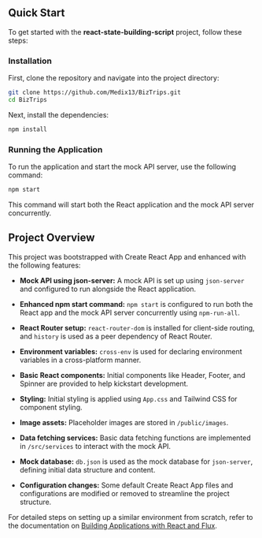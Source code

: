 ## Quick Start

To get started with the **react-state-building-script** project, follow these steps:

### Installation

First, clone the repository and navigate into the project directory:

```bash
git clone https://github.com/Medix13/BizTrips.git
cd BizTrips
```

Next, install the dependencies:

```bash
npm install
```

### Running the Application

To run the application and start the mock API server, use the following command:

```bash
npm start
```

This command will start both the React application and the mock API server concurrently.

## Project Overview

This project was bootstrapped with Create React App and enhanced with the following features:

- **Mock API using json-server:** A mock API is set up using `json-server` and configured to run alongside the React application.
  
- **Enhanced npm start command:** `npm start` is configured to run both the React app and the mock API server concurrently using `npm-run-all`.

- **React Router setup:** `react-router-dom` is installed for client-side routing, and `history` is used as a peer dependency of React Router. 

- **Environment variables:** `cross-env` is used for declaring environment variables in a cross-platform manner.

- **Basic React components:** Initial components like Header, Footer, and Spinner are provided to help kickstart development.

- **Styling:** Initial styling is applied using `App.css` and Tailwind CSS for component styling.

- **Image assets:** Placeholder images are stored in `/public/images`.

- **Data fetching services:** Basic data fetching functions are implemented in `/src/services` to interact with the mock API.

- **Mock database:** `db.json` is used as the mock database for `json-server`, defining initial data structure and content.

- **Configuration changes:** Some default Create React App files and configurations are modified or removed to streamline the project structure.

For detailed steps on setting up a similar environment from scratch, refer to the documentation on [Building Applications with React and Flux](https://reactjs.org/docs/getting-started.html).

